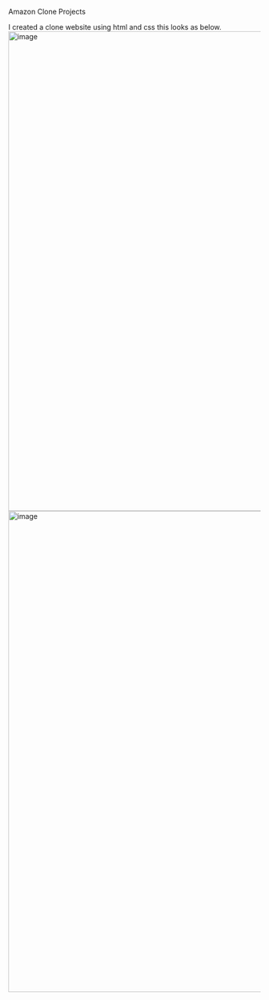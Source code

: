 Amazon Clone Projects


I created a clone website using html and css 
this looks as below.
<img width="957" alt="image" src="https://github.com/ShakuntalaDS/test-project/assets/109459286/ecf69508-cc11-4e8e-b058-fab96e715a41">
<img width="960" alt="image" src="https://github.com/ShakuntalaDS/test-project/assets/109459286/282c39f0-8e81-427f-8a02-9cdf0457c36b">
